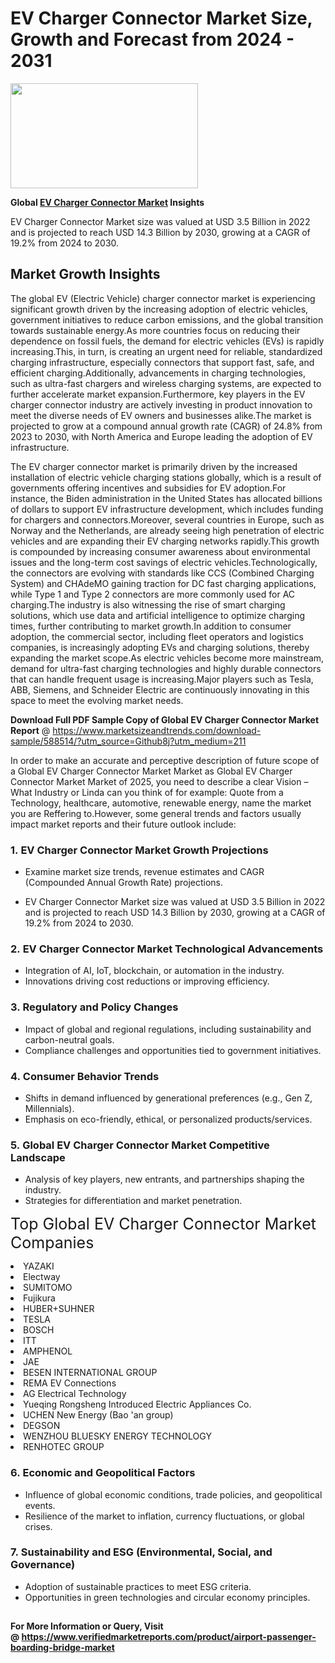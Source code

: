 <H1>EV Charger Connector Market Size, Growth and Forecast from 2024 - 2031</H1><img class="aligncenter size-medium wp-image-584254" src="https://thirdeyenews.in/wp-content/uploads/2024/09/Global-Market-Research-300x168.jpeg" alt="" width="300" height="168" /><p><strong>Global&nbsp;<a href="https://www.marketsizeandtrends.com/download-sample/588514/?utm_source=Github8j?utm_medium=211">EV Charger Connector Market</a> Insights</strong></p><p>EV Charger Connector Market size was valued at USD 3.5 Billion in 2022 and is projected to reach USD 14.3 Billion by 2030, growing at a CAGR of 19.2% from 2024 to 2030.</p><p><h2>Market Growth Insights</h2> <p>The global EV (Electric Vehicle) charger connector market is experiencing significant growth driven by the increasing adoption of electric vehicles, government initiatives to reduce carbon emissions, and the global transition towards sustainable energy.As more countries focus on reducing their dependence on fossil fuels, the demand for electric vehicles (EVs) is rapidly increasing.This, in turn, is creating an urgent need for reliable, standardized charging infrastructure, especially connectors that support fast, safe, and efficient charging.Additionally, advancements in charging technologies, such as ultra-fast chargers and wireless charging systems, are expected to further accelerate market expansion.Furthermore, key players in the EV charger connector industry are actively investing in product innovation to meet the diverse needs of EV owners and businesses alike.The market is projected to grow at a compound annual growth rate (CAGR) of 24.8% from 2023 to 2030, with North America and Europe leading the adoption of EV infrastructure.</p> <p>The EV charger connector market is primarily driven by the increased installation of electric vehicle charging stations globally, which is a result of governments offering incentives and subsidies for EV adoption.For instance, the Biden administration in the United States has allocated billions of dollars to support EV infrastructure development, which includes funding for chargers and connectors.Moreover, several countries in Europe, such as Norway and the Netherlands, are already seeing high penetration of electric vehicles and are expanding their EV charging networks rapidly.This growth is compounded by increasing consumer awareness about environmental issues and the long-term cost savings of electric vehicles.Technologically, the connectors are evolving with standards like CCS (Combined Charging System) and CHAdeMO gaining traction for DC fast charging applications, while Type 1 and Type 2 connectors are more commonly used for AC charging.The industry is also witnessing the rise of smart charging solutions, which use data and artificial intelligence to optimize charging times, further contributing to market growth.In addition to consumer adoption, the commercial sector, including fleet operators and logistics companies, is increasingly adopting EVs and charging solutions, thereby expanding the market scope.As electric vehicles become more mainstream, demand for ultra-fast charging technologies and highly durable connectors that can handle frequent usage is increasing.Major players such as Tesla, ABB, Siemens, and Schneider Electric are continuously innovating in this space to meet the evolving market needs.</p> <p><span class=""><strong>Download Full PDF Sample Copy of Global EV Charger Connector Market Report</strong> @ <a href="https://www.marketsizeandtrends.com/download-sample/588514/?utm_source=Github8j?utm_medium=211" target="_blank">https://www.marketsizeandtrends.com/download-sample/588514/?utm_source=Github8j?utm_medium=211</a></span></p><p>In order to make an accurate and perceptive description of future scope of a Global&nbsp;EV Charger Connector Market Market as Global&nbsp;EV Charger Connector Market Market of 2025, you need to describe a clear Vision &ndash; What Industry or Linda can you think of for example: Quote from a Technology, healthcare, automotive, renewable energy, name the market you are Reffering to.However, some general trends and factors usually impact market reports and their future outlook include:</p><h3>1.&nbsp;<strong>EV Charger Connector Market Growth Projections</strong></h3><ul><li>Examine market size trends, revenue estimates and CAGR (Compounded Annual Growth Rate) projections.</li><li><p>EV Charger Connector Market size was valued at USD 3.5 Billion in 2022 and is projected to reach USD 14.3 Billion by 2030, growing at a CAGR of 19.2% from 2024 to 2030.</p></li></ul><h3>2.&nbsp;<strong>EV Charger Connector Market Technological Advancements</strong></h3><ul><li>Integration of AI, IoT, blockchain, or automation in the industry.</li><li>Innovations driving cost reductions or improving efficiency.</li></ul><h3>3.&nbsp;<strong>Regulatory and Policy Changes</strong></h3><ul><li>Impact of global and regional regulations, including sustainability and carbon-neutral goals.</li><li>Compliance challenges and opportunities tied to government initiatives.</li></ul><h3>4.&nbsp;<strong>Consumer Behavior Trends</strong></h3><ul><li>Shifts in demand influenced by generational preferences (e.g., Gen Z, Millennials).</li><li>Emphasis on eco-friendly, ethical, or personalized products/services.</li></ul><h3>5.&nbsp;<strong>Global EV Charger Connector Market Competitive Landscape</strong></h3><ul><li>Analysis of key players, new entrants, and partnerships shaping the industry.</li><li>Strategies for differentiation and market penetration.</li></ul><p data-pm-slice="1 1 []"><span style="color: inherit; font-family: inherit; font-size: 25px;">Top Global EV Charger Connector Market Companies</span></p><div class="" data-test-id=""><p><li>YAZAKI</li><li> Electway</li><li> SUMITOMO</li><li> Fujikura</li><li> HUBER+SUHNER</li><li> TESLA</li><li> BOSCH</li><li> ITT</li><li> AMPHENOL</li><li> JAE</li><li> BESEN INTERNATIONAL GROUP</li><li> REMA EV Connections</li><li> AG Electrical Technology</li><li> Yueqing Rongsheng Introduced Electric Appliances Co.</li><li> UCHEN New Energy (Bao 'an group)</li><li> DEGSON</li><li> WENZHOU BLUESKY ENERGY TECHNOLOGY</li><li> RENHOTEC GROUP</li></p></div><h3>6.&nbsp;<strong>Economic and Geopolitical Factors</strong></h3><ul><li>Influence of global economic conditions, trade policies, and geopolitical events.</li><li>Resilience of the market to inflation, currency fluctuations, or global crises.</li></ul><h3>7.&nbsp;<strong>Sustainability and ESG (Environmental, Social, and Governance)</strong></h3><ul><li>Adoption of sustainable practices to meet ESG criteria.</li><li>Opportunities in green technologies and circular economy principles.</li></ul><h2><strong style="font-size: 14px;">For More Information or Query, Visit @&nbsp;</strong><a style="background-color: #ffffff; font-size: 14px;" href="https://www.marketsizeandtrends.com/report/ev-charger-connector-market/" target="_blank">https://www.verifiedmarketreports.com/product/airport-passenger-boarding-bridge-market</a></h2>